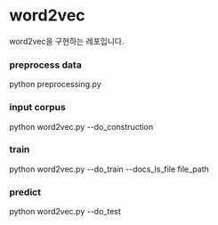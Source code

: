 # word2vec
word2vec을 구현하는 레포입니다.

### preprocess data
python preprocessing.py

### input corpus
python word2vec.py --do_construction

### train
python word2vec.py --do_train --docs_ls_file file_path 

### predict
python word2vec.py --do_test
